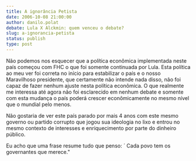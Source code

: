 ```yaml
---
title: A ignorância Petista
date: 2006-10-08 21:00:00
author: danilo.polat
debate: Lula X Alckmin: quem venceu o debate?
slug: a-ignorancia-petista
status: publish 
type: post
---
```


Não podemos nos esquecer que a política econômica implementada neste país começou com FHC o que foi somente continuada por Lula. Esta política ao meu ver foi correta no início para estabilizar o país e o nosso Maravilhoso presidente, que certamente não intende nada disso, não foi capaz de fazer nenhum ajuste nesta política econômica. O que realmente me interessa até agora não foi esclarecido em nenhum debate e somente com esta mudança o país poderá crescer econômicamente no mesmo nível que o mundial pelo menos. 


Não gostaria de ver este país parado por mais 4 anos com este mesmo governo ou partido corrupto que jogou sua ideologia no lixo e entrou no mesmo contexto de interesses e enriquecimento por parte do dinheiro público. 


Eu acho que uma frase resume tudo que penso: ´ Cada povo tem os governantes que merece."


